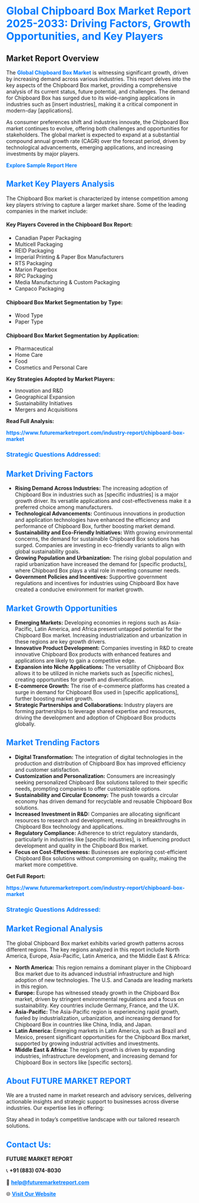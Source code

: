 <h1 style="color: #007BFF;">Global Chipboard Box Market Report 2025-2033: Driving Factors, Growth Opportunities, and Key Players</h1>

<section id="overview">
<h2>Market Report Overview</h2>
<p>The <a href="https://www.futuremarketreport.com/industry-report/chipboard-box-market" style="color: #007BFF; text-decoration: none;"><strong>Global Chipboard Box Market</strong></a> is witnessing significant growth, driven by increasing demand across various industries. This report delves into the key aspects of the Chipboard Box market, providing a comprehensive analysis of its current status, future potential, and challenges. The demand for Chipboard Box has surged due to its wide-ranging applications in industries such as [insert industries], making it a critical component in modern-day [applications].</p>
<p>As consumer preferences shift and industries innovate, the Chipboard Box market continues to evolve, offering both challenges and opportunities for stakeholders. The global market is expected to expand at a substantial compound annual growth rate (CAGR) over the forecast period, driven by technological advancements, emerging applications, and increasing investments by major players.</p>
</section>

<section id="overview">
<p><a href="https://www.futuremarketreport.com/request-sample/reportId=47036" style="color: #007BFF; text-decoration: none;"><strong>Explore Sample Report Here</strong></a></p>
</section>

<section id="key-players">
<h2 style="color: #007BFF;">Market Key Players Analysis</h2>
<p>The Chipboard Box market is characterized by intense competition among key players striving to capture a larger market share. Some of the leading companies in the market include:</p>
<h4>Key Players Covered in the Chipboard Box Report:</h4>
<ul><li>Canadian Paper Packaging</li><li>Multicell Packaging</li><li>REID Packaging</li><li>Imperial Printing &amp; Paper Box Manufacturers</li><li>RTS Packaging</li><li>Marion Paperbox</li><li>RPC Packaging</li><li>Media Manufacturing &amp; Custom Packaging</li><li>Canpaco Packaging</li></ul>
<h4>Chipboard Box Market Segmentation by Type:</h4>
<ul><li>Wood Type</li><li>Paper Type</li></ul>

<h4>Chipboard Box Market Segmentation by Application:</h4>
<ul><li>Pharmaceutical</li><li>Home Care</li><li>Food</li><li>Cosmetics and Personal Care</li></ul>
<p><strong>Key Strategies Adopted by Market Players:</strong></p>
<ul>
<li>Innovation and R&D</li>
<li>Geographical Expansion</li>
<li>Sustainability Initiatives</li>
<li>Mergers and Acquisitions</li>
</ul>
</section>

<section>
<p><strong>Read Full Analysis: </strong></p><a href="https://www.futuremarketreport.com/industry-report/chipboard-box-market" style="color: #007BFF; text-decoration: none;"><strong>https://www.futuremarketreport.com/industry-report/chipboard-box-market</strong></a>
<h3 style="color: #007BFF;">Strategic Questions Addressed:</h3>
</section>

<section id="driving-factors">
<h2 style="color: #007BFF;">Market Driving Factors</h2>
<ul>
<li><strong>Rising Demand Across Industries:</strong> The increasing adoption of Chipboard Box in industries such as [specific industries] is a major growth driver. Its versatile applications and cost-effectiveness make it a preferred choice among manufacturers.</li>
<li><strong>Technological Advancements:</strong> Continuous innovations in production and application technologies have enhanced the efficiency and performance of Chipboard Box, further boosting market demand.</li>
<li><strong>Sustainability and Eco-Friendly Initiatives:</strong> With growing environmental concerns, the demand for sustainable Chipboard Box solutions has surged. Companies are investing in eco-friendly variants to align with global sustainability goals.</li>
<li><strong>Growing Population and Urbanization:</strong> The rising global population and rapid urbanization have increased the demand for [specific products], where Chipboard Box plays a vital role in meeting consumer needs.</li>
<li><strong>Government Policies and Incentives:</strong> Supportive government regulations and incentives for industries using Chipboard Box have created a conducive environment for market growth.</li>
</ul>
</section>

<section id="growth-opportunities">
<h2 style="color: #007BFF;">Market Growth Opportunities</h2>
<ul>
<li><strong>Emerging Markets:</strong> Developing economies in regions such as Asia-Pacific, Latin America, and Africa present untapped potential for the Chipboard Box market. Increasing industrialization and urbanization in these regions are key growth drivers.</li>
<li><strong>Innovative Product Development:</strong> Companies investing in R&D to create innovative Chipboard Box products with enhanced features and applications are likely to gain a competitive edge.</li>
<li><strong>Expansion into Niche Applications:</strong> The versatility of Chipboard Box allows it to be utilized in niche markets such as [specific niches], creating opportunities for growth and diversification.</li>
<li><strong>E-commerce Growth:</strong> The rise of e-commerce platforms has created a surge in demand for Chipboard Box used in [specific applications], further boosting market growth.</li>
<li><strong>Strategic Partnerships and Collaborations:</strong> Industry players are forming partnerships to leverage shared expertise and resources, driving the development and adoption of Chipboard Box products globally.</li>
</ul>
</section>

<section id="trending-factors">
<h2 style="color: #007BFF;">Market Trending Factors</h2>
<ul>
<li><strong>Digital Transformation:</strong> The integration of digital technologies in the production and distribution of Chipboard Box has improved efficiency and customer satisfaction.</li>
<li><strong>Customization and Personalization:</strong> Consumers are increasingly seeking personalized Chipboard Box solutions tailored to their specific needs, prompting companies to offer customizable options.</li>
<li><strong>Sustainability and Circular Economy:</strong> The push towards a circular economy has driven demand for recyclable and reusable Chipboard Box solutions.</li>
<li><strong>Increased Investment in R&D:</strong> Companies are allocating significant resources to research and development, resulting in breakthroughs in Chipboard Box technology and applications.</li>
<li><strong>Regulatory Compliance:</strong> Adherence to strict regulatory standards, particularly in industries like [specific industries], is influencing product development and quality in the Chipboard Box market.</li>
<li><strong>Focus on Cost-Effectiveness:</strong> Businesses are exploring cost-efficient Chipboard Box solutions without compromising on quality, making the market more competitive.</li>
</ul>
</section>

<section>
<p><strong>Get Full Report: </strong></p><a href="https://www.futuremarketreport.com/industry-report/chipboard-box-market" style="color: #007BFF; text-decoration: none;"><strong>https://www.futuremarketreport.com/industry-report/chipboard-box-market</strong></a>
<h3 style="color: #007BFF;">Strategic Questions Addressed:</h3>
</section>


<section id="regional-analysis">
<h2 style="color: #007BFF;">Market Regional Analysis</h2>
<p>The global Chipboard Box market exhibits varied growth patterns across different regions. The key regions analyzed in this report include North America, Europe, Asia-Pacific, Latin America, and the Middle East & Africa:</p>
<ul>
<li><strong>North America:</strong> This region remains a dominant player in the Chipboard Box market due to its advanced industrial infrastructure and high adoption of new technologies. The U.S. and Canada are leading markets in this region.</li>
<li><strong>Europe:</strong> Europe has witnessed steady growth in the Chipboard Box market, driven by stringent environmental regulations and a focus on sustainability. Key countries include Germany, France, and the U.K.</li>
<li><strong>Asia-Pacific:</strong> The Asia-Pacific region is experiencing rapid growth, fueled by industrialization, urbanization, and increasing demand for Chipboard Box in countries like China, India, and Japan.</li>
<li><strong>Latin America:</strong> Emerging markets in Latin America, such as Brazil and Mexico, present significant opportunities for the Chipboard Box market, supported by growing industrial activities and investments.</li>
<li><strong>Middle East & Africa:</strong> The region’s growth is driven by expanding industries, infrastructure development, and increasing demand for Chipboard Box in sectors like [specific sectors].</li>
</ul>
</section>

<footer>
<h2 style="color: #007BFF;">About FUTURE MARKET REPORT</h2>
<p>We are a trusted name in market research and advisory services, delivering actionable insights and strategic support to businesses across diverse industries. Our expertise lies in offering:</p>

<p>Stay ahead in today’s competitive landscape with our tailored research solutions.</p>

<h2 style="color: #007BFF;">Contact Us:</h2>
<p><strong>FUTURE MARKET REPORT</strong></p>
<p>📞 <strong>+91 (883) 074-8030</strong></p>
<p>📧 <strong><a href="mailto:help@futuremarketreport.com" style="color: #007BFF;">help@futuremarketreport.com</a></strong></p>
<p>🌐 <strong><a href="https://www.futuremarketreport.com/" style="color: #007BFF;">Visit Our Website</a></strong></p>
</footer>